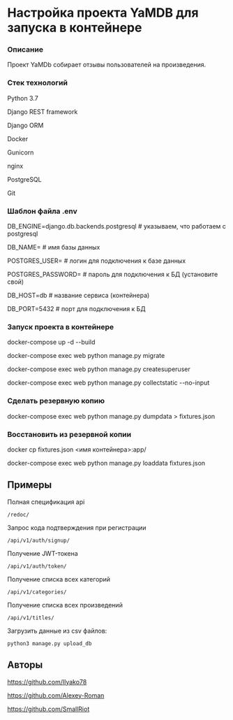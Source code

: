 # Настройка проекта YaMDB для запуска в контейнере
### Описание
Проект YaMDb собирает отзывы пользователей на произведения.






### Стек технологий

Python 3.7

Django REST framework

Django ORM

Docker

Gunicorn

nginx

PostgreSQL

Git


### Шаблон файла .env

DB_ENGINE=django.db.backends.postgresql # указываем, что работаем с postgresql

DB_NAME= # имя базы данных

POSTGRES_USER= # логин для подключения к базе данных

POSTGRES_PASSWORD= # пароль для подключения к БД (установите свой)

DB_HOST=db # название сервиса (контейнера)

DB_PORT=5432 # порт для подключения к БД

### Запуск проекта в контейнере

docker-compose up -d --build

docker-compose exec web python manage.py migrate

docker-compose exec web python manage.py createsuperuser

docker-compose exec web python manage.py collectstatic --no-input

### Сделать резервную копию

docker-compose exec web python manage.py dumpdata > fixtures.json

### Восстановить из резервной копии

docker cp fixtures.json <имя контейнера>:app/

docker-compose exec web python manage.py loaddata fixtures.json

## Примеры
Полная спецификация api
```
/redoc/
```

Запрос кода подтверждения при регистрации
```
/api/v1/auth/signup/
```

Получение JWT-токена
```
/api/v1/auth/token/
```

Получение списка всех категорий
```
/api/v1/categories/
```

Получение списка всех произведений
```
/api/v1/titles/
```

Загрузить данные из csv файлов:
```
python3 manage.py upload_db
```

## Авторы

https://github.com/Ilyako78

https://github.com/Alexey-Roman

https://github.com/SmallRiot



